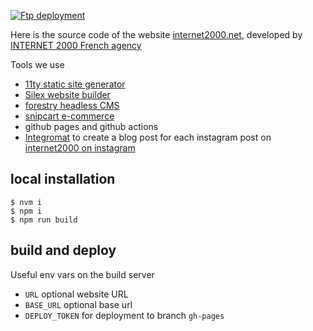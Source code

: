 [![Ftp deployment](https://github.com/internet2000/internet2000.github.io/actions/workflows/ftp.yml/badge.svg)](https://github.com/internet2000/internet2000.github.io/actions/workflows/ftp.yml)

Here is the source code of the website [internet2000.net](https://internet2000.net), developed by [INTERNET 2000 French agency](https://internet2000.net)

Tools we use

* [11ty static site generator](https://www.11ty.dev/) 
* [Silex website builder](https://www.silex.me)
* [forestry headless CMS](https://forestry.io/)
* [snipcart e-commerce](https://snipcart.com/)
* github pages and github actions
* [Integromat](https://www.integromat.com/) to create a blog post for each instagram post on [internet2000 on instagram](https://www.instagram.com/internet2ooo/)

## local installation

```
$ nvm i
$ npm i
$ npm run build
```

## build and deploy

Useful env vars on the build server

* `URL` optional website URL
* `BASE_URL` optional base url
* `DEPLOY_TOKEN` for deployment to branch `gh-pages`

